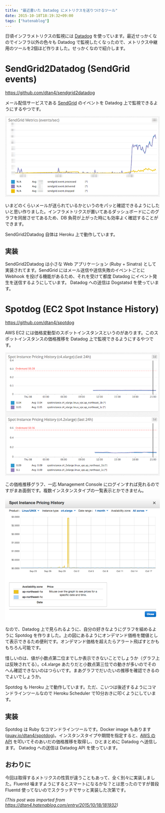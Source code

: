 ```yaml
---
title: "最近書いた Datadog にメトリクスを送りつけるツール"
date: 2015-10-18T18:19:32+09:00
tags: ["hatenablog"]
---
```


日頃インフラメトリクスの監視には [Datadog](https://www.datadoghq.com/) を使っています。最近せっかくなのでインフラ以外の色々も Datadog で監視したくなったので、メトリクス中継用のツールを2個ほど作りました。せっかくなので紹介します。

# SendGrid2Datadog (SendGrid events)

https://github.com/dtan4/sendgrid2datadog

メール配信サービスである [SendGrid](https://sendgrid.com/) のイベントを Datadog 上で監視できるようにするやつです。

![](/images/sendgrid2datadog.png)

いまどのくらいメールが送られているかというのをパッと確認できるようにしたいと思い作りました。インフラメトリクスが置いてあるダッシュボードにこのグラフを同居させてあるため、DB 負荷が上がった時にも効率よく確認することができます。

SendGrid2Datadog 自体は Heroku 上で動作しています。

## 実装
SendGrid2Datadog は小さな Web アプリケーション (Ruby + Sinatra) として実装されてます。SendGrid にはメール送信や送信失敗のイベントごとに Webhook を投げる機能があるため、それを受けて都度 Datadog にイベント発生を送信するようにしています。
Datadog への送信は Dogstatsd を使っています。


# Spotdog (EC2 Spot Instance History)

https://github.com/dtan4/spotdog

AWS EC2 には価格変動型のスポットインスタンスというのがあります。このスポットインスタンスの価格推移を Datadog 上で監視できるようにするやつです。

![](/images/spotdog.png)

この価格推移グラフ、一応 Management Console にログインすれば見れるのですがまあ面倒です。複数インスタンスタイプの一覧表示とかできません。

![](/images/20151018175512.png)

なので、Datadog 上で見られるように、自分の好きなようにグラフを組めるように Spotdog を作りました。上の図にあるようにオンデマンド価格を閾値として表示できるため便利です。オンデマンド価格を超えたらアラート飛ばすとかももちろん可能です。

惜しいのは、値が小数点第二位までしか表示できないことでしょうか（グラフ上は反映されてる）。c4.xlarge あたりだと小数点第三位での動きが多いのでそのへん確認できないのはつらいです。まあグラフでだいたいの推移を確認できるのでよいでしょうか。

Spotdog も Heroku 上で動作しています。ただ、こいつは後述するようにコマンドラインツールなので Heroku Scheduler で10分おきに叩くようにしています。

## 実装
Spotdog は Ruby なコマンドラインツールです。Docker image もあります ([quay.io/dtan4/spotdog](https://quay.io/dtan4/spotdog))。インスタンスタイプや期間を指定すると、[AWS の API](http://docs.aws.amazon.com/AWSEC2/latest/APIReference/API_DescribeSpotPriceHistory.html) を叩いてそのあいだの価格推移を取得し、ひとまとめに Datadog へ送信します。
Datadog への送信は Datadog API を使っています。

## おわりに
今回は取得するメトリクスの性質が違うこともあって、全く別々に実装しました。Fluentd 噛ますようにするとスマートになるかな？とは思ったのですが普段 Fluentd 使ってないのでスクラッチでサッと実装した次第です。

*(This post was imported from https://dtan4.hatenablog.com/entry/2015/10/18/181932)*
